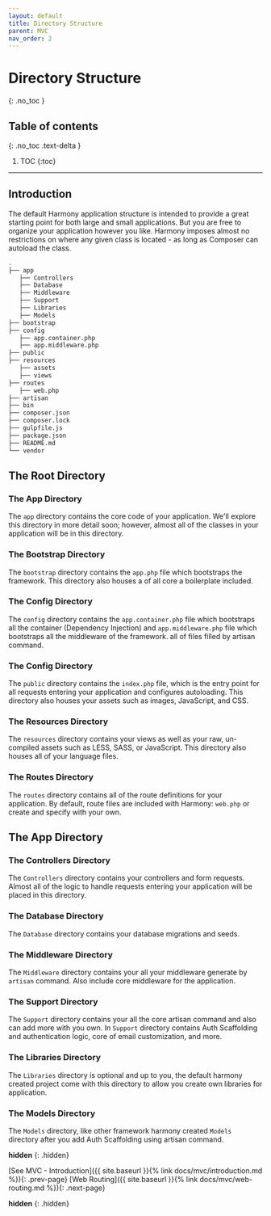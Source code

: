 ```yaml
---
layout: default
title: Directory Structure
parent: MVC
nav_order: 2
---
```


# Directory Structure
{: .no_toc }

## Table of contents
{: .no_toc .text-delta }

1. TOC
{:toc}

---

## Introduction

The default Harmony application structure is intended to provide a great starting point for both large and small applications. But you are free to organize your application however you like. Harmony imposes almost no restrictions on where any given class is located - as long as Composer can autoload the class.

```bash
.
├── app
   ├── Controllers
   ├── Database
   ├── Middleware
   ├── Support
   ├── Libraries
   ├── Models
├── bootstrap
├── config
   ├── app.container.php
   ├── app.middleware.php
├── public
├── resources
   ├── assets
   ├── views
├── routes
   ├── web.php
├── artisan
├── bin
├── composer.json
├── composer.lock
├── gulpfile.js
├── package.json
├── README.md
└── vendor
```

## The Root Directory

### The App Directory
The `app` directory contains the core code of your application. We'll explore this directory in more detail soon; however, almost all of the classes in your application will be in this directory.

### The Bootstrap Directory
The `bootstrap` directory contains the `app.php` file which bootstraps the framework. This directory also houses a of all core a boilerplate included.

### The Config Directory
The `config` directory contains the `app.container.php` file which bootstraps all the container (Dependency Injection) and `app.middleware.php` file which bootstraps all the middleware of the framework. all of files filled by artisan command.

### The Config Directory
The `public` directory contains the `index.php` file, which is the entry point for all requests entering your application and configures autoloading. This directory also houses your assets such as images, JavaScript, and CSS.

### The Resources Directory
The `resources` directory contains your views as well as your raw, un-compiled assets such as LESS, SASS, or JavaScript. This directory also houses all of your language files.

### The Routes Directory
The `routes` directory contains all of the route definitions for your application. By default, route files are included with Harmony: `web.php` or create and specify with your own.

## The App Directory

### The Controllers Directory
The `Controllers` directory contains your controllers and form requests. Almost all of the logic to handle requests entering your application will be placed in this directory.

### The Database Directory
The `Database` directory contains your database migrations and seeds.

### The Middleware Directory
The `Middleware` directory contains your all your middleware generate by `artisan` command. Also include core middleware for the application.

### The Support Directory
The `Support` directory contains your all the core artisan command and also can add more with you own. In `Support` directory contains Auth Scaffolding and authentication logic, core of email customization, and more.

### The Libraries Directory
The `Libraries` directory is optional and up to you, the default harmony created project come with this directory to allow you create own libraries for application.

### The Models Directory
The `Models` directory, like other framework harmony created `Models` directory after you add Auth Scaffolding using artisan command.

**hidden**
{: .hidden}

[See MVC - Introduction]({{ site.baseurl }}{% link docs/mvc/introduction.md %}){: .prev-page}
[Web Routing]({{ site.baseurl }}{% link docs/mvc/web-routing.md %}){: .next-page}

**hidden**
{: .hidden}
